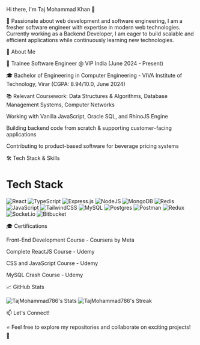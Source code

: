 Hi there, I'm Taj Mohammad Khan 👋



🚀 Passionate about web development and software engineering, I am a fresher software engineer with expertise in modern web technologies. Currently working as a Backend Developer, I am eager to build scalable and efficient applications while continuously learning new technologies.

📜 About Me

💼 Trainee Software Engineer @ VIP India (June 2024 - Present)

🎓 Bachelor of Engineering in Computer Engineering - VIVA Institute of Technology, Virar (CGPA: 8.94/10.0, June 2024)

📚 Relevant Coursework: Data Structures & Algorithms, Database Management Systems, Computer Networks


Working with Vanilla JavaScript, Oracle SQL, and RhinoJS Engine

Building backend code from scratch & supporting customer-facing applications

Contributing to product-based software for beverage pricing systems

🛠️ Tech Stack & Skills

# Tech Stack
![React](https://img.shields.io/badge/react-%2320232a.svg?style=for-the-badge&logo=react&logoColor=%2361DAFB) ![TypeScript](https://img.shields.io/badge/TypeScript-007ACC?style=for-the-badge&logo=typescript&logoColor=white) ![Express.js](https://img.shields.io/badge/express.js-%23404d59.svg?style=for-the-badge&logo=express&logoColor=%2361DAFB) ![NodeJS](https://img.shields.io/badge/node.js-6DA55F?style=for-the-badge&logo=node.js&logoColor=white) ![MongoDB](https://img.shields.io/badge/MongoDB-%234ea94b.svg?style=for-the-badge&logo=mongodb&logoColor=white) ![Redis](https://img.shields.io/badge/redis-%23DD0031.svg?style=for-the-badge&logo=redis&logoColor=white) ![JavaScript](https://img.shields.io/badge/javascript-%23323330.svg?style=for-the-badge&logo=javascript&logoColor=%23F7DF1E) ![TailwindCSS](https://img.shields.io/badge/tailwindcss-%2338B2AC.svg?style=for-the-badge&logo=tailwind-css&logoColor=white) ![MySQL](https://img.shields.io/badge/mysql-%2300f.svg?style=for-the-badge&logo=mysql&logoColor=white) ![Postgres](https://img.shields.io/badge/postgres-%23316192.svg?style=for-the-badge&logo=postgresql&logoColor=white) ![Postman](https://img.shields.io/badge/Postman-FF6C37?style=for-the-badge&logo=postman&logoColor=white) ![Redux](https://img.shields.io/badge/redux-%23593d88.svg?style=for-the-badge&logo=redux&logoColor=white) ![Socket.io](https://img.shields.io/badge/Socket.io-black?style=for-the-badge&logo=socket.io&badgeColor=010101) ![Bitbucket](https://img.shields.io/badge/bitbucket-%230047B3.svg?style=for-the-badge&logo=bitbucket&logoColor=white) 

🎓 Certifications

Front-End Development Course - Coursera by Meta

Complete ReactJS Course - Udemy

CSS and JavaScript Course - Udemy

MySQL Crash Course - Udemy

📈 GitHub Stats

![TajMohammad786's Stats](https://github-readme-stats.vercel.app/api?username=TajMohammad786&theme=react&show_icons=true&hide_border=false&count_private=true)
![TajMohammad786's Streak](https://github-readme-streak-stats.herokuapp.com/?user=TajMohammad786&theme=react&hide_border=false)


📫 Let's Connect!



⭐ Feel free to explore my repositories and collaborate on exciting projects! 🚀

